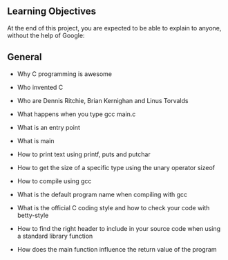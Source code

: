 ## Learning Objectives

At the end of this project, you are expected to be able to explain to anyone, without the help of Google:

## General
- Why C programming is awesome

- Who invented C

- Who are Dennis Ritchie, Brian Kernighan and Linus Torvalds

- What happens when you type gcc main.c

- What is an entry point

- What is main

- How to print text using printf, puts and putchar

- How to get the size of a specific type using the unary operator sizeof

- How to compile using gcc

- What is the default program name when compiling with gcc

- What is the official C coding style and how to check your code with betty-style

- How to find the right header to include in your source code when using a standard library function
- How does the main function influence the return value of the program
